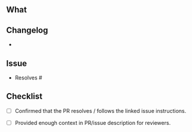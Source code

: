 ## What
>

## Changelog
-

## Issue
- Resolves #

## Checklist

<!-- Strive to complete the checklist. Remove those that do not apply to your PR -->
- [ ] Confirmed that the PR resolves / follows the linked issue instructions. <!-- epic design spec, Figma design spec, bug report, etc -->
- [ ] Provided enough context in PR/issue description for reviewers.

